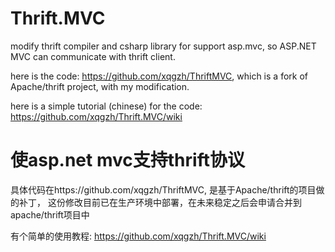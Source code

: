Thrift.MVC
==========

modify thrift compiler and csharp library for support asp.mvc, so ASP.NET MVC can communicate with thrift client.

here is the code: https://github.com/xqgzh/ThriftMVC, which is a fork of Apache/thrift project, with my modification.

here is a simple tutorial (chinese) for the code:  https://github.com/xqgzh/Thrift.MVC/wiki


使asp.net mvc支持thrift协议
==========
具体代码在https://github.com/xqgzh/ThriftMVC, 是基于Apache/thrift的项目做的补丁， 这份修改目前已在生产环境中部署，在未来稳定之后会申请合并到apache/thrift项目中

有个简单的使用教程: https://github.com/xqgzh/Thrift.MVC/wiki
